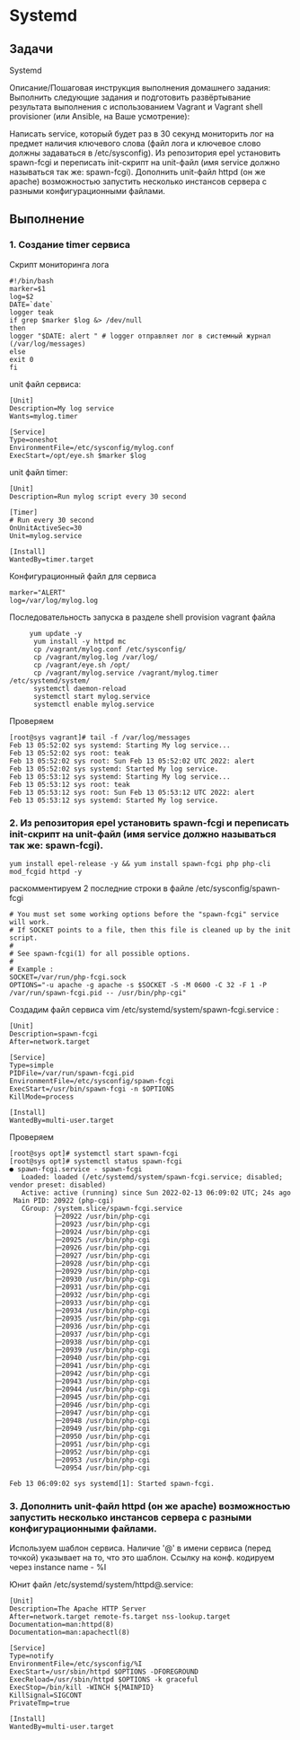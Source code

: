 # Systemd

## Задачи

Systemd

Описание/Пошаговая инструкция выполнения домашнего задания:
Выполнить следующие задания и подготовить развёртывание результата выполнения с использованием Vagrant и Vagrant shell provisioner (или Ansible, на Ваше усмотрение):

Написать service, который будет раз в 30 секунд мониторить лог на предмет наличия ключевого слова (файл лога и ключевое слово должны задаваться в /etc/sysconfig).
Из репозитория epel установить spawn-fcgi и переписать init-скрипт на unit-файл (имя service должно называться так же: spawn-fcgi).
Дополнить unit-файл httpd (он же apache) возможностью запустить несколько инстансов сервера с разными конфигурационными файлами.  

## Выполнение

### 1. Создание timer сервиса

Скрипт мониторинга лога
```
#!/bin/bash
marker=$1
log=$2
DATE=`date`
logger teak
if grep $marker $log &> /dev/null
then
logger "$DATE: alert " # logger отправляет лог в системный журнал (/var/log/messages)
else
exit 0
fi
```
unit файл сервиса:
```
[Unit]
Description=My log service
Wants=mylog.timer

[Service]
Type=oneshot
EnvironmentFile=/etc/sysconfig/mylog.conf
ExecStart=/opt/eye.sh $marker $log
```
unit файл timer:
```
[Unit]
Description=Run mylog script every 30 second

[Timer]
# Run every 30 second
OnUnitActiveSec=30
Unit=mylog.service

[Install]
WantedBy=timer.target
```
Конфигурационный файл для сервиса
```
marker="ALERT"
log=/var/log/mylog.log
```

Последовательность запуска в разделе shell provision vagrant файла
```
     yum update -y
      yum install -y httpd mc
      cp /vagrant/mylog.conf /etc/sysconfig/
      cp /vagrant/mylog.log /var/log/
      cp /vagrant/eye.sh /opt/
      cp /vagrant/mylog.service /vagrant/mylog.timer /etc/systemd/system/
      systemctl daemon-reload
      systemctl start mylog.service
      systemctl enable mylog.service
```

Проверяем
```
[root@sys vagrant]# tail -f /var/log/messages
Feb 13 05:52:02 sys systemd: Starting My log service...
Feb 13 05:52:02 sys root: teak
Feb 13 05:52:02 sys root: Sun Feb 13 05:52:02 UTC 2022: alert
Feb 13 05:52:02 sys systemd: Started My log service.
Feb 13 05:53:12 sys systemd: Starting My log service...
Feb 13 05:53:12 sys root: teak
Feb 13 05:53:12 sys root: Sun Feb 13 05:53:12 UTC 2022: alert
Feb 13 05:53:12 sys systemd: Started My log service.
```

### 2. Из репозитория epel установить spawn-fcgi и переписать init-скрипт на unit-файл (имя service должно называться так же: spawn-fcgi).

```
yum install epel-release -y && yum install spawn-fcgi php php-cli mod_fcgid httpd -y
```

раскомментируем 2 последние строки в файле /etc/sysconfig/spawn-fcgi
```
# You must set some working options before the "spawn-fcgi" service will work.
# If SOCKET points to a file, then this file is cleaned up by the init script.
#
# See spawn-fcgi(1) for all possible options.
#
# Example :
SOCKET=/var/run/php-fcgi.sock
OPTIONS="-u apache -g apache -s $SOCKET -S -M 0600 -C 32 -F 1 -P /var/run/spawn-fcgi.pid -- /usr/bin/php-cgi"
```

Создадим файл сервиса vim /etc/systemd/system/spawn-fcgi.service :
```
[Unit]
Description=spawn-fcgi
After=network.target

[Service]
Type=simple
PIDFile=/var/run/spawn-fcgi.pid
EnvironmentFile=/etc/sysconfig/spawn-fcgi
ExecStart=/usr/bin/spawn-fcgi -n $OPTIONS
KillMode=process

[Install]
WantedBy=multi-user.target
```

Проверяем
```
[root@sys opt]# systemctl start spawn-fcgi
[root@sys opt]# systemctl status spawn-fcgi
● spawn-fcgi.service - spawn-fcgi
   Loaded: loaded (/etc/systemd/system/spawn-fcgi.service; disabled; vendor preset: disabled)
   Active: active (running) since Sun 2022-02-13 06:09:02 UTC; 24s ago
 Main PID: 20922 (php-cgi)
   CGroup: /system.slice/spawn-fcgi.service
           ├─20922 /usr/bin/php-cgi
           ├─20923 /usr/bin/php-cgi
           ├─20924 /usr/bin/php-cgi
           ├─20925 /usr/bin/php-cgi
           ├─20926 /usr/bin/php-cgi
           ├─20927 /usr/bin/php-cgi
           ├─20928 /usr/bin/php-cgi
           ├─20929 /usr/bin/php-cgi
           ├─20930 /usr/bin/php-cgi
           ├─20931 /usr/bin/php-cgi
           ├─20932 /usr/bin/php-cgi
           ├─20933 /usr/bin/php-cgi
           ├─20934 /usr/bin/php-cgi
           ├─20935 /usr/bin/php-cgi
           ├─20936 /usr/bin/php-cgi
           ├─20937 /usr/bin/php-cgi
           ├─20938 /usr/bin/php-cgi
           ├─20939 /usr/bin/php-cgi
           ├─20940 /usr/bin/php-cgi
           ├─20941 /usr/bin/php-cgi
           ├─20942 /usr/bin/php-cgi
           ├─20943 /usr/bin/php-cgi
           ├─20944 /usr/bin/php-cgi
           ├─20945 /usr/bin/php-cgi
           ├─20946 /usr/bin/php-cgi
           ├─20947 /usr/bin/php-cgi
           ├─20948 /usr/bin/php-cgi
           ├─20949 /usr/bin/php-cgi
           ├─20950 /usr/bin/php-cgi
           ├─20951 /usr/bin/php-cgi
           ├─20952 /usr/bin/php-cgi
           ├─20953 /usr/bin/php-cgi
           └─20954 /usr/bin/php-cgi

Feb 13 06:09:02 sys systemd[1]: Started spawn-fcgi.

```
    

### 3. Дополнить unit-файл httpd (он же apache) возможностью запустить несколько инстансов сервера с разными конфигурационными файлами.

Используем шаблон сервиса. Наличие '@' в имени сервиса (перед точкой) указывает на то, что это шаблон.
Ссылку на конф. кодируем через instance name - %I

Юнит файл /etc/systemd/system/httpd@.service:
```
[Unit]
Description=The Apache HTTP Server
After=network.target remote-fs.target nss-lookup.target
Documentation=man:httpd(8)
Documentation=man:apachectl(8)

[Service]
Type=notify
EnvironmentFile=/etc/sysconfig/%I
ExecStart=/usr/sbin/httpd $OPTIONS -DFOREGROUND
ExecReload=/usr/sbin/httpd $OPTIONS -k graceful
ExecStop=/bin/kill -WINCH ${MAINPID}
KillSignal=SIGCONT
PrivateTmp=true

[Install]
WantedBy=multi-user.target
```
